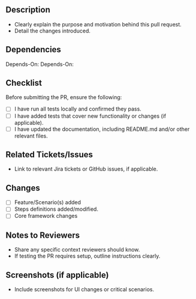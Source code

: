 ## Description

- Clearly explain the purpose and motivation behind this pull request.
- Detail the changes introduced.

## Dependencies

Depends-On: <frontend-pr-link>
Depends-On: <backend-pr-link>

## Checklist

Before submitting the PR, ensure the following:

- [ ] I have run all tests locally and confirmed they pass.
- [ ] I have added tests that cover new functionality or changes (if applicable).
- [ ] I have updated the documentation, including README.md and/or other relevant files.

## Related Tickets/Issues

- Link to relevant Jira tickets or GitHub issues, if applicable.

## Changes

- [ ] Feature/Scenario(s) added
- [ ] Steps definitions added/modified.
- [ ] Core framework changes

## Notes to Reviewers

- Share any specific context reviewers should know.
- If testing the PR requires setup, outline instructions clearly.

## Screenshots (if applicable)

- Include screenshots for UI changes or critical scenarios.
